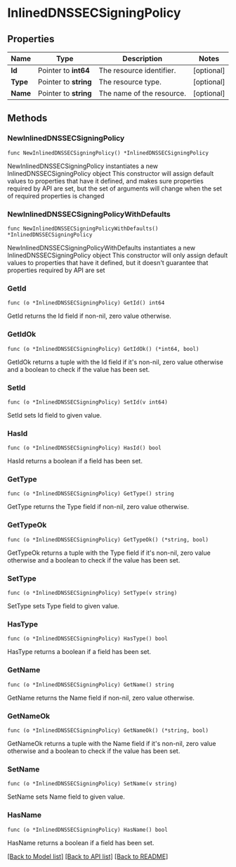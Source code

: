 # InlinedDNSSECSigningPolicy

## Properties

Name | Type | Description | Notes
------------ | ------------- | ------------- | -------------
**Id** | Pointer to **int64** | The resource identifier. | [optional] 
**Type** | Pointer to **string** | The resource type. | [optional] 
**Name** | Pointer to **string** | The name of the resource. | [optional] 

## Methods

### NewInlinedDNSSECSigningPolicy

`func NewInlinedDNSSECSigningPolicy() *InlinedDNSSECSigningPolicy`

NewInlinedDNSSECSigningPolicy instantiates a new InlinedDNSSECSigningPolicy object
This constructor will assign default values to properties that have it defined,
and makes sure properties required by API are set, but the set of arguments
will change when the set of required properties is changed

### NewInlinedDNSSECSigningPolicyWithDefaults

`func NewInlinedDNSSECSigningPolicyWithDefaults() *InlinedDNSSECSigningPolicy`

NewInlinedDNSSECSigningPolicyWithDefaults instantiates a new InlinedDNSSECSigningPolicy object
This constructor will only assign default values to properties that have it defined,
but it doesn't guarantee that properties required by API are set

### GetId

`func (o *InlinedDNSSECSigningPolicy) GetId() int64`

GetId returns the Id field if non-nil, zero value otherwise.

### GetIdOk

`func (o *InlinedDNSSECSigningPolicy) GetIdOk() (*int64, bool)`

GetIdOk returns a tuple with the Id field if it's non-nil, zero value otherwise
and a boolean to check if the value has been set.

### SetId

`func (o *InlinedDNSSECSigningPolicy) SetId(v int64)`

SetId sets Id field to given value.

### HasId

`func (o *InlinedDNSSECSigningPolicy) HasId() bool`

HasId returns a boolean if a field has been set.

### GetType

`func (o *InlinedDNSSECSigningPolicy) GetType() string`

GetType returns the Type field if non-nil, zero value otherwise.

### GetTypeOk

`func (o *InlinedDNSSECSigningPolicy) GetTypeOk() (*string, bool)`

GetTypeOk returns a tuple with the Type field if it's non-nil, zero value otherwise
and a boolean to check if the value has been set.

### SetType

`func (o *InlinedDNSSECSigningPolicy) SetType(v string)`

SetType sets Type field to given value.

### HasType

`func (o *InlinedDNSSECSigningPolicy) HasType() bool`

HasType returns a boolean if a field has been set.

### GetName

`func (o *InlinedDNSSECSigningPolicy) GetName() string`

GetName returns the Name field if non-nil, zero value otherwise.

### GetNameOk

`func (o *InlinedDNSSECSigningPolicy) GetNameOk() (*string, bool)`

GetNameOk returns a tuple with the Name field if it's non-nil, zero value otherwise
and a boolean to check if the value has been set.

### SetName

`func (o *InlinedDNSSECSigningPolicy) SetName(v string)`

SetName sets Name field to given value.

### HasName

`func (o *InlinedDNSSECSigningPolicy) HasName() bool`

HasName returns a boolean if a field has been set.


[[Back to Model list]](../README.md#documentation-for-models) [[Back to API list]](../README.md#documentation-for-api-endpoints) [[Back to README]](../README.md)


